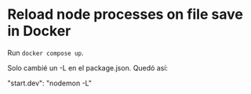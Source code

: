 # Reload node processes on file save in Docker

Run `docker compose up`.

Solo cambié un -L en el package.json. Quedó así:

"start.dev": "nodemon -L"
